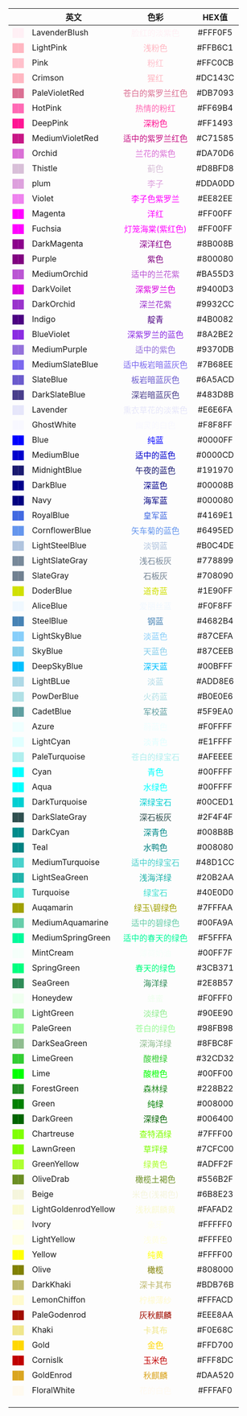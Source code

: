 
|                                              | 英文                   |                       色彩                        |  HEX值   |
| -------------------------------------------: | -------------------- | :---------------------------------------------: | :-----: |
|        <font color=LavenderBlush> ██ </font> | LavenderBlush        |    <font color=LavenderBlush> 脸红的淡紫色</font>     | #FFF0F5 |
|            <font color=LightPink> ██ </font> | LightPink            |        <font color=LightPink>浅粉色</font>         | #FFB6C1 |
|                 <font color=Pink> ██ </font> | Pink                 |           <font color=Pink>粉红</font>            | #FFC0CB |
|            <font color=LightPink> ██ </font> | Crimson              |        <font color=LightPink>猩红 </font>         | #DC143C |
|        <font color=PaleVioletRed> ██ </font> | PaleVioletRed        |    <font color=PaleVioletRed>苍白的紫罗兰红色</font>    | #DB7093 |
|              <font color=HotPink> ██ </font> | HotPink              |        <font color=HotPink>热情的粉红</font>         | #FF69B4 |
|             <font color=DeepPink> ██ </font> | DeepPink             |        <font color=DeepPink>深粉色 </font>         | #FF1493 |
|      <font color=MediumVioletRed> ██ </font> | MediumVioletRed      |   <font color=MediumVioletRed>适中的紫罗兰红色</font>   | #C71585 |
|               <font color=Orchid> ██ </font> | Orchid               |         <font color=Orchid>兰花的紫色</font>         | #DA70D6 |
|              <font color=Thistle> ██ </font> | Thistle              |          <font color=Thistle>蓟色</font>          | #D8BFD8 |
|                 <font color=plum> ██ </font> | plum                 |          <font color=plum> 李子 </font>           | #DDA0DD |
|               <font color=Violet> ██ </font> | Violet               |       <font color=Magenta> 李子色紫罗兰</font>        | #EE82EE |
|              <font color=Magenta> ██ </font> | Magenta              |          <font color=Magenta>洋红</font>          | #FF00FF |
|              <font color=Fuchsia> ██ </font> | Fuchsia              |      <font color=Fuchsia>灯笼海棠(紫红色) </font>      | #FF00FF |
|          <font color=DarkMagenta> ██ </font> | DarkMagenta          |      <font color=DarkMagenta>深洋红色 </font>       | #8B008B |
|               <font color=Purple> ██ </font> | Purple               |          <font color=Purple>紫色 </font>          | #800080 |
|         <font color=MediumOrchid> ██ </font> | MediumOrchid         |     <font color=MediumOrchid>适中的兰花紫 </font>     | #BA55D3 |
|           <font color=DarkVoilet> ██ </font> | DarkVoilet           |      <font color=DarkVoilet> 深紫罗兰色 </font>      | #9400D3 |
|           <font color=DarkOrchid> ██ </font> | DarkOrchid           |       <font color=DarkOrchid>深兰花紫 </font>       | #9932CC |
|               <font color=Indigo> ██ </font> | Indigo               |         <font color=Indigo> 靛青 </font>          | #4B0082 |
|           <font color=BlueViolet> ██ </font> | BlueViolet           |     <font color=BlueViolet> 深紫罗兰的蓝色 </font>     | #8A2BE2 |
|         <font color=MediumPurple> ██ </font> | MediumPurple         |     <font color=MediumPurple>适中的紫色 </font>      | #9370DB |
|      <font color=MediumSlateBlue> ██ </font> | MediumSlateBlue      |  <font color=MediumSlateBlue>适中板岩暗蓝灰色 </font>   | #7B68EE |
|            <font color=SlateBlue> ██ </font> | SlateBlue            |      <font color=SlateBlue> 板岩暗蓝灰色 </font>      | #6A5ACD |
|        <font color=DarkSlateBlue> ██ </font> | DarkSlateBlue        |    <font color=DarkSlateBlue>深岩暗蓝灰色 </font>     | #483D8B |
|             <font color=Lavender> ██ </font> | Lavender             |      <font color=Lavender>熏衣草花的淡紫色 </font>      | #E6E6FA |
|           <font color=GhostWhite> ██ </font> | GhostWhite           |      <font color=GhostWhite> 幽灵的白色 </font>      | #F8F8FF |
|                 <font color=Blue> ██ </font> | Blue                 |           <font color=Blue>纯蓝 </font>           | #0000FF |
|           <font color=MediumBlue> ██ </font> | MediumBlue           |       <font color=MediumBlue>适中的蓝色</font>       | #0000CD |
|         <font color=MidnightBlue> ██ </font> | MidnightBlue         |     <font color=MidnightBlue>午夜的蓝色 </font>      | #191970 |
|             <font color=DarkBlue> ██ </font> | DarkBlue             |        <font color=DarkBlue> 深蓝色</font>         | #00008B |
|                 <font color=Navy> ██ </font> | Navy                 |          <font color=Navy> 海军蓝 </font>          | #000080 |
|            <font color=RoyalBlue> ██ </font> | RoyalBlue            |       <font color=RoyalBlue> 皇军蓝 </font>        | #4169E1 |
|       <font color=CornflowerBlue> ██ </font> | CornflowerBlue       |   <font color=CornflowerBlue> 矢车菊的蓝色 </font>    | #6495ED |
|       <font color=LightSteelBlue> ██ </font> | LightSteelBlue       |     <font color=LightSteelBlue> 淡钢蓝 </font>     | #B0C4DE |
|       <font color=LightSlateGray> ██ </font> | LightSlateGray       |    <font color=LightSlateGray> 浅石板灰 </font>     | #778899 |
|            <font color=SlateGray> ██ </font> | SlateGray            |        <font color=SlateGray> 石板灰</font>        | #708090 |
|            <font color=DoderBlue> ██ </font> | DoderBlue            |        <font color=DoderBlue>道奇蓝 </font>        | #1E90FF |
|            <font color=AliceBlue> ██ </font> | AliceBlue            |       <font color=AliceBlue> 爱丽丝蓝 </font>       | #F0F8FF |
|            <font color=SteelBlue> ██ </font> | SteelBlue            |        <font color=SteelBlue> 钢蓝 </font>        | #4682B4 |
|         <font color=LightSkyBlue> ██ </font> | LightSkyBlue         |      <font color=LightSkyBlue>淡蓝色 </font>       | #87CEFA |
|              <font color=SkyBlue> ██ </font> | SkyBlue              |         <font color=SkyBlue> 天蓝色</font>         | #87CEEB |
|          <font color=DeepSkyBlue> ██ </font> | DeepSkyBlue          |      <font color=DeepSkyBlue> 深天蓝 </font>       | #00BFFF |
|            <font color=LightBLue> ██ </font> | LightBLue            |        <font color=LightBLue> 淡蓝 </font>        | #ADD8E6 |
|           <font color=PowDerBlue> ██ </font> | PowDerBlue           |       <font color=PowDerBlue> 火药蓝 </font>       | #B0E0E6 |
|            <font color=CadetBlue> ██ </font> | CadetBlue            |       <font color=CadetBlue> 军校蓝 </font>        | #5F9EA0 |
|                <font color=Azure> ██ </font> | Azure                |         <font color=Azure> 蔚蓝色 </font>          | #F0FFFF |
|            <font color=LightCyan> ██ </font> | LightCyan            |        <font color=LightCyan>淡青色 </font>        | #E1FFFF |
|        <font color=PaleTurquoise> ██ </font> | PaleTurquoise        |    <font color=PaleTurquoise> 苍白的绿宝石 </font>    | #AFEEEE |
|                 <font color=Cyan> ██ </font> | Cyan                 |           <font color=Cyan>青色</font>            | #00FFFF |
|                 <font color=Aqua> ██ </font> | Aqua                 |          <font color=Aqua> 水绿色 </font>          | #00FFFF |
|        <font color=DarkTurquoise> ██ </font> | DarkTurquoise        |     <font color=DarkTurquoise>深绿宝石 </font>      | #00CED1 |
|        <font color=DarkSlateGray> ██ </font> | DarkSlateGray        |     <font color=DarkSlateGray>深石板灰 </font>      | #2F4F4F |
|             <font color=DarkCyan> ██ </font> | DarkCyan             |        <font color=DarkCyan> 深青色 </font>        | #008B8B |
|                 <font color=Teal> ██ </font> | Teal                 |          <font color=Teal> 水鸭色 </font>          | #008080 |
|      <font color=MediumTurquoise> ██ </font> | MediumTurquoise      |   <font color=MediumTurquoise>适中的绿宝石 </font>    | #48D1CC |
|        <font color=LightSeaGreen> ██ </font> | LightSeaGreen        |     <font color=LightSeaGreen> 浅海洋绿 </font>     | #20B2AA |
|            <font color=Turquoise> ██ </font> | Turquoise            |       <font color=Turquoise> 绿宝石 </font>        | #40E0D0 |
|            <font color=Auqamarin> ██ </font> | Auqamarin            |      <font color=Auqamarin> 绿玉\碧绿色 </font>      | #7FFFAA |
|     <font color=MediumAquamarine> ██ </font> | MediumAquamarine     |  <font color=MediumAquamarine> 适中的碧绿色 </font>   | #00FA9A |
|    <font color=MediumSpringGreen> ██ </font> | MediumSpringGreen    | <font color=MediumSpringGreen> 适中的春天的绿色 </font> | #F5FFFA |
|            <font color=MintCream> ██ </font> | MintCream            |       <font color=MintCream> 薄荷奶油 </font>       | #00FF7F |
|          <font color=SpringGreen> ██ </font> | SpringGreen          |      <font color=SpringGreen> 春天的绿色</font>      | #3CB371 |
|             <font color=SeaGreen> ██ </font> | SeaGreen             |        <font color=SeaGreen>海洋绿 </font>         | #2E8B57 |
|             <font color=Honeydew> ██ </font> | Honeydew             |         <font color=Honeydew>蜂蜜 </font>         | #F0FFF0 |
|           <font color=LightGreen> ██ </font> | LightGreen           |       <font color=LightGreen> 淡绿色 </font>       | #90EE90 |
|            <font color=PaleGreen> ██ </font> | PaleGreen            |       <font color=PaleGreen>苍白的绿色 </font>       | #98FB98 |
|         <font color=DarkSeaGreen> ██ </font> | DarkSeaGreen         |      <font color=DarkSeaGreen> 深海洋绿</font>      | #8FBC8F |
|            <font color=LimeGreen> ██ </font> | LimeGreen            |        <font color=LimeGreen>酸橙绿 </font>        | #32CD32 |
|                 <font color=Lime> ██ </font> | Lime                 |          <font color=Lime>酸橙色 </font>           | #00FF00 |
|          <font color=ForestGreen> ██ </font> | ForestGreen          |       <font color=ForestGreen>森林绿</font>        | #228B22 |
|                <font color=Green> ██ </font> | Green                |          <font color=Green>纯绿 </font>           | #008000 |
|            <font color=DarkGreen> ██ </font> | DarkGreen            |       <font color=DarkGreen> 深绿色 </font>        | #006400 |
|           <font color=Chartreuse> ██ </font> | Chartreuse           |      <font color=Chartreuse> 查特酒绿 </font>       | #7FFF00 |
|            <font color=LawnGreen> ██ </font> | LawnGreen            |        <font color=LawnGreen>草坪绿 </font>        | #7CFC00 |
|          <font color=GreenYellow> ██ </font> | GreenYellow          |      <font color=GreenYellow> 绿黄色 </font>       | #ADFF2F |
|            <font color=OliveDrab> ██ </font> | OliveDrab            |      <font color=OliveDrab> 橄榄土褐色 </font>       | #556B2F |
|                <font color=Beige> ██ </font> | Beige                |       <font color=Beige> 米色(浅褐色) </font>        | #6B8E23 |
| <font color=LightGoldenrodYellow> ██ </font> | LightGoldenrodYellow | <font color=LightGoldenrodYellow> 浅秋麒麟黄 </font> | #FAFAD2 |
|                <font color=Ivory> ██ </font> | Ivory                |          <font color=Ivory> 象牙 </font>          | #FFFFF0 |
|          <font color=LightYellow> ██ </font> | LightYellow          |      <font color=LightYellow> 浅黄色 </font>       | #FFFFE0 |
|               <font color=Yellow> ██ </font> | Yellow               |         <font color=Yellow> 纯黄 </font>          | #FFFF00 |
|                <font color=Olive> ██ </font> | Olive                |          <font color=Olive>橄榄 </font>           | #808000 |
|            <font color=DarkKhaki> ██ </font> | DarkKhaki            |       <font color=DarkKhaki> 深卡其布 </font>       | #BDB76B |
|         <font color=LemonChiffon> ██ </font> | LemonChiffon         |      <font color=LemonChiffon> 柠檬薄纱</font>      | #FFFACD |
|         <font color=PaleGodenrod> ██ </font> | PaleGodenrod         |     <font color=PaleGodenrod> 灰秋麒麟 </font>      | #EEE8AA |
|                <font color=Khaki> ██ </font> | Khaki                |          <font color=Khaki>卡其布 </font>          | #F0E68C |
|                 <font color=Gold> ██ </font> | Gold                 |          <font color=Gold> 金色 </font>           | #FFD700 |
|             <font color=Cornislk> ██ </font> | Cornislk             |        <font color=Cornislk>玉米色 </font>         | #FFF8DC |
|            <font color=GoldEnrod> ██ </font> | GoldEnrod            |        <font color=GoldEnrod> 秋麒麟</font>        | #DAA520 |
|          <font color=FloralWhite> ██ </font> | FloralWhite          |      <font color=FloralWhite> 花的白色</font>       | #FFFAF0 |
|                                              |                      |                                                 |         |
|                                              |                      |                                                 |         |
|                                              |                      |                                                 |         |


